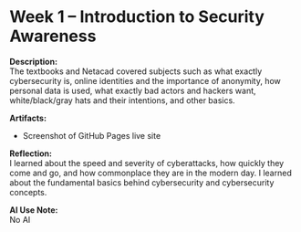 # Week 1 – Introduction to Security Awareness
 
**Description:**  
The textbooks and Netacad covered subjects such as what exactly cybersecurity is, online identities and the importance of anonymity, how personal data is used, what exactly bad actors and hackers want, white/black/gray hats and their intentions, and other basics. 
 
**Artifacts:**  
- Screenshot of GitHub Pages live site  
 
**Reflection:**  
I learned about the speed and severity of cyberattacks, how quickly they come and go, and how commonplace they are in the modern day. I learned about the fundamental basics behind cybersecurity and cybersecurity concepts.
 
**AI Use Note:**  
No AI
